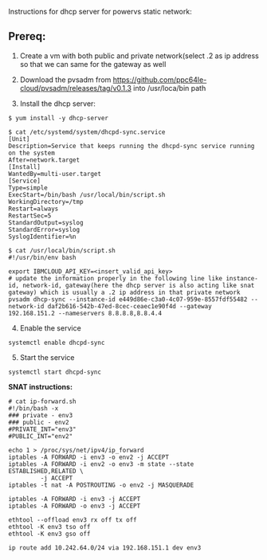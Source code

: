 Instructions for dhcp server for powervs static network:

## Prereq:

1. Create a vm with both public and private network(select .2 as ip address so that we can same for the gateway as well

2. Download the pvsadm from https://github.com/ppc64le-cloud/pvsadm/releases/tag/v0.1.3 into /usr/loca/bin path

3. Install the dhcp server: 

```shell
$ yum install -y dhcp-server
```

```
$ cat /etc/systemd/system/dhcpd-sync.service
[Unit]
Description=Service that keeps running the dhcpd-sync service running on the system
After=network.target
[Install]
WantedBy=multi-user.target
[Service]
Type=simple
ExecStart=/bin/bash /usr/local/bin/script.sh
WorkingDirectory=/tmp
Restart=always
RestartSec=5
StandardOutput=syslog
StandardError=syslog
SyslogIdentifier=%n
```

```
$ cat /usr/local/bin/script.sh
#!/usr/bin/env bash

export IBMCLOUD_API_KEY=<insert_valid_api_key>
# update the information properly in the following line like instance-id, network-id, gateway(here the dhcp server is also acting like snat gateway) which is usually a .2 ip address in that private network
pvsadm dhcp-sync --instance-id e449d86e-c3a0-4c07-959e-8557fdf55482 --network-id daf2b616-542b-47ed-8cec-ceaec1e90f4d --gateway 192.168.151.2 --nameservers 8.8.8.8,8.8.4.4
```

4. Enable the service
```shell
systemctl enable dhcpd-sync
```
5. Start the service
```shell
systemctl start dhcpd-sync
```

**SNAT instructions:**

```
# cat ip-forward.sh
#!/bin/bash -x
### private - env3
### public - env2
#PRIVATE_INT="env3"
#PUBLIC_INT="env2"

echo 1 > /proc/sys/net/ipv4/ip_forward
iptables -A FORWARD -i env3 -o env2 -j ACCEPT
iptables -A FORWARD -i env2 -o env3 -m state --state ESTABLISHED,RELATED \
         -j ACCEPT
iptables -t nat -A POSTROUTING -o env2 -j MASQUERADE

iptables -A FORWARD -i env3 -j ACCEPT
iptables -A FORWARD -o env3 -j ACCEPT

ethtool --offload env3 rx off tx off
ethtool -K env3 tso off
ethtool -K env3 gso off

ip route add 10.242.64.0/24 via 192.168.151.1 dev env3
```
